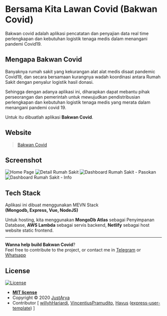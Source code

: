 # Bersama Kita Lawan Covid (**Bakwan Covid**)

Bakwan covid adalah aplikasi pencatatan dan penyajian data real time perlengkapan dan kebutuhan logistik tenaga medis dalam menangani pandemi Covid19.  

## Mengapa Bakwan Covid

Banyaknya rumah sakit yang kekurangan alat alat medis disaat pandemic Covid19, dan secara bersamaan kurangnya wadah koordinasi antara Rumah Sakit dengan penyalur logistik hasil donasi.

Sehingga dengan adanya aplikasi ini, diharapkan dapat mebantu pihak perseorangan dan pemerintah untuk mewujudkan pendistribusian perlengkapan dan kebutuhan logistik tenaga medis yang merata dalam menangani pandemi covid 19.

Untuk itu dibuatlah aplikasi **Bakwan Covid**.

## Website

> [Bakwan Covid](https://bakwan.justarya.com/)

## Screenshot

![Home Page](https://i.ibb.co/GH00mrw/screely-1587347928782.png "Home Page")
![Detail Rumah Sakit](https://i.ibb.co/dBntpxH/screely-1587347948256.png "Detail Rumah Sakit")
![Dashboard Rumah Sakit - Pasokan](https://i.ibb.co/TgK4dyh/screely-1587347978803.png "Dashboard Rumah Sakit - Pasokan")
![Dashboard Rumah Sakit - Info](https://i.ibb.co/5cmCCBW/screely-1587348000366.png "Dashboard Rumah Sakit - Info")

## Tech Stack

Aplikasi ini dibuat menggunakan MEVN Stack  
**(Mongodb, Express, Vue, NodeJS)**

Untuk hosting, kita menggunakan **MongoDb Atlas** sebagai Penyimpanan Database, **AWS Lambda** sebagai servis backend, **Netlify** sebagai host website static frontend.

---
**Wanna help build Bakwan Covid**?<br>
Feel free to contribute to the project, or contact me in [Telegram](http://t.me/justarya) or [Whatsapp](http://s.id/pcarya)

## License

[![License](http://img.shields.io/:license-mit-blue.svg?style=flat-square)](http://badges.mit-license.org)

- **[MIT license](http://opensource.org/licenses/mit-license.php)**
- Copyright © 2020 [JustArya](https://github.com/justarya)
- Contributor [
  [willyhHariardi](https://github.com/willyhHariardi),
  [VincentiusPramudito](https://github.com/VincentiusPramudito),
  [Havus](https://github.com/havus) ([express-user-template](https://github.com/havus/express-user-template))
]
